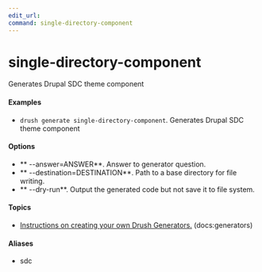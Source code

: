 ```yaml
---
edit_url: 
command: single-directory-component
---
```

# single-directory-component

Generates Drupal SDC theme component

#### Examples

- <code>drush generate single-directory-component</code>. Generates Drupal SDC theme component

#### Options

- ** --answer=ANSWER**. Answer to generator question.
- ** --destination=DESTINATION**. Path to a base directory for file writing.
- ** --dry-run**. Output the generated code but not save it to file system.

#### Topics

- [Instructions on creating your own Drush Generators.](../../vendor/drush/drush/docs/generators.md) (docs:generators)

#### Aliases

- sdc

